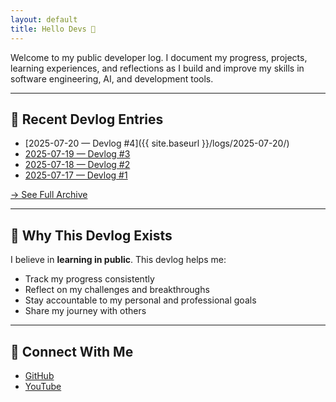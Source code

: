 ```yaml
---
layout: default
title: Hello Devs 📓
---
```


<link rel="stylesheet" href="{{ '/assets/css/style.css' | relative_url }}">

Welcome to my public developer log.
I document my progress, projects, learning experiences, and reflections as I build and improve my skills in software engineering, AI, and development tools.

---

## 📅 Recent Devlog Entries
- [2025-07-20 — Devlog #4]({{ site.baseurl }}/logs/2025-07-20/)
- [2025-07-19 — Devlog #3]({{site.baseurl}}/logs/2025-07-19/)
- [2025-07-18 — Devlog #2]({{site.baseurl}}/logs/2025-07-18/)
- [2025-07-17 — Devlog #1]({{site.baseurl}}/logs/2025-07-17/)

[→ See Full Archive]({{site.baseurl}}/archive/)

---

## 🎯 Why This Devlog Exists
I believe in **learning in public**.
This devlog helps me:
- Track my progress consistently
- Reflect on my challenges and breakthroughs
- Stay accountable to my personal and professional goals
- Share my journey with others

---

## 🔗 Connect With Me
- [GitHub](https://github.com/IntScription)
- [YouTube](https://www.youtube.com/@idkythisisme)
